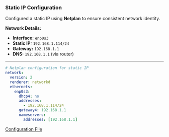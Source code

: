 ### Static IP Configuration

Configured a static IP using **Netplan** to ensure consistent network identity.

**Network Details:**
- **Interface:** `enp0s3`
- **Static IP:** `192.168.1.114/24`
- **Gateway:** `192.168.1.1`
- **DNS:** `192.168.1.1` (via router)

---

```yaml
# Netplan configuration for static IP
network:
  version: 2
  renderer: networkd
  ethernets:
    enp0s3:
      dhcp4: no
      addresses:
        - 192.168.1.114/24
      gateway4: 192.168.1.1
      nameservers:
        addresses: [192.168.1.1]
```
[Configuration File](../configs/netplan/00-installer-config.yaml)
